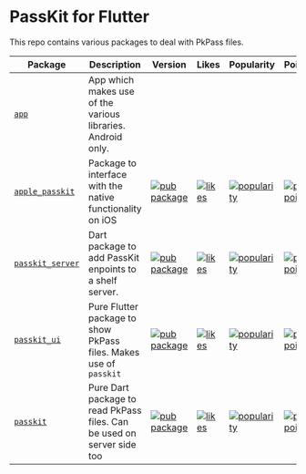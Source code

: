 # PassKit for Flutter

This repo contains various packages to deal with PkPass files.

| Package                            | Description                                                            | Version                                                                                                    | Likes                                                                                                      | Popularity                                                                                                           | Points                                                                                                           |
| ---------------------------------- | ---------------------------------------------------------------------- | ---------------------------------------------------------------------------------------------------------- | ---------------------------------------------------------------------------------------------------------- | -------------------------------------------------------------------------------------------------------------------- | ---------------------------------------------------------------------------------------------------------------- |
| [`app`](app)                       | App which makes use of the various libraries. Android only.            |                                                                                                            |                                                                                                            |                                                                                                                      |                                                                                                                  |
| [`apple_passkit`](apple_passkit)   | Package to interface with the native functionality on iOS              | [![pub package](https://img.shields.io/pub/v/apple_passkit.svg)](https://pub.dev/packages/apple_passkit)   | [![likes](https://img.shields.io/pub/likes/apple_passkit)](https://pub.dev/packages/apple_passkit/score)   | [![popularity](https://img.shields.io/pub/popularity/apple_passkit)](https://pub.dev/packages/apple_passkit/score)   | [![pub points](https://img.shields.io/pub/points/apple_passkit)](https://pub.dev/packages/apple_passkit/score)   |
| [`passkit_server`](passkit_server) | Dart package to add PassKit enpoints to a shelf server.                | [![pub package](https://img.shields.io/pub/v/passkit_server.svg)](https://pub.dev/packages/passkit_server) | [![likes](https://img.shields.io/pub/likes/passkit_server)](https://pub.dev/packages/passkit_server/score) | [![popularity](https://img.shields.io/pub/popularity/passkit_server)](https://pub.dev/packages/passkit_server/score) | [![pub points](https://img.shields.io/pub/points/passkit_server)](https://pub.dev/packages/passkit_server/score) |
| [`passkit_ui`](passkit_ui)         | Pure Flutter package to show PkPass files. Makes use of `passkit`      | [![pub package](https://img.shields.io/pub/v/passkit_ui.svg)](https://pub.dev/packages/passkit_ui)         | [![likes](https://img.shields.io/pub/likes/passkit_ui)](https://pub.dev/packages/passkit_ui/score)         | [![popularity](https://img.shields.io/pub/popularity/passkit_ui)](https://pub.dev/packages/passkit_ui/score)         | [![pub points](https://img.shields.io/pub/points/passkit_ui)](https://pub.dev/packages/passkit_ui/score)         |
| [`passkit`](passkit)               | Pure Dart package to read PkPass files. Can be used on server side too | [![pub package](https://img.shields.io/pub/v/passkit.svg)](https://pub.dev/packages/passkit)               | [![likes](https://img.shields.io/pub/likes/passkit)](https://pub.dev/packages/passkit/score)               | [![popularity](https://img.shields.io/pub/popularity/passkit)](https://pub.dev/packages/passkit/score)               | [![pub points](https://img.shields.io/pub/points/passkit)](https://pub.dev/packages/passkit/score)               |
